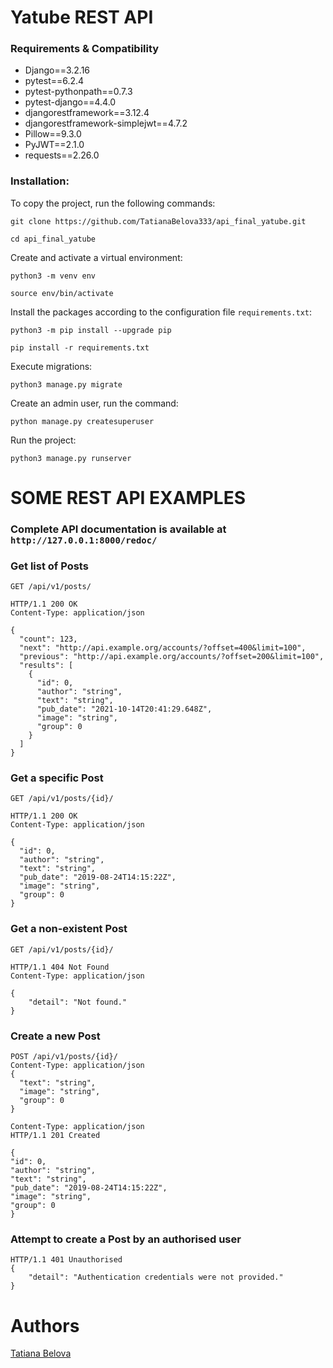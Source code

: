 # Yatube REST API


### Requirements & Compatibility
* Django==3.2.16
* pytest==6.2.4
* pytest-pythonpath==0.7.3
* pytest-django==4.4.0
* djangorestframework==3.12.4
* djangorestframework-simplejwt==4.7.2
* Pillow==9.3.0
* PyJWT==2.1.0
* requests==2.26.0

### Installation:

To copy the project, run the following commands:

```
git clone https://github.com/TatianaBelova333/api_final_yatube.git
```
```
cd api_final_yatube
```

Create and activate a virtual environment:

```
python3 -m venv env
```
```
source env/bin/activate
```

Install the packages according to the configuration file `requirements.txt`:

```
python3 -m pip install --upgrade pip
```
```
pip install -r requirements.txt
```

Execute migrations:
```
python3 manage.py migrate
```

Create an admin user, run the command:
```
python manage.py createsuperuser
```

Run the project:

```
python3 manage.py runserver
```


# SOME REST API EXAMPLES
### Complete API documentation is available at `http://127.0.0.1:8000/redoc/`
### Get list of Posts

`GET /api/v1/posts/`

```
HTTP/1.1 200 OK
Content-Type: application/json

{
  "count": 123,
  "next": "http://api.example.org/accounts/?offset=400&limit=100",
  "previous": "http://api.example.org/accounts/?offset=200&limit=100",
  "results": [
    {
      "id": 0,
      "author": "string",
      "text": "string",
      "pub_date": "2021-10-14T20:41:29.648Z",
      "image": "string",
      "group": 0
    }
  ]
}
```
### Get a specific Post

`GET /api/v1/posts/{id}/`
```
HTTP/1.1 200 OK
Content-Type: application/json

{
  "id": 0,
  "author": "string",
  "text": "string",
  "pub_date": "2019-08-24T14:15:22Z",
  "image": "string",
  "group": 0
}
```
### Get a non-existent Post
`GET /api/v1/posts/{id}/`
```
HTTP/1.1 404 Not Found
Content-Type: application/json

{
    "detail": "Not found."
}
```
### Create a new Post
```
POST /api/v1/posts/{id}/
Content-Type: application/json
{
  "text": "string",
  "image": "string",
  "group": 0
}
```
```
Content-Type: application/json
HTTP/1.1 201 Created

{
"id": 0,
"author": "string",
"text": "string",
"pub_date": "2019-08-24T14:15:22Z",
"image": "string",
"group": 0
}

```
### Attempt to create a Post by an authorised user

```
HTTP/1.1 401 Unauthorised
{
    "detail": "Authentication credentials were not provided."
}
```
# Authors
[Tatiana Belova](https://github.com/TatianaBelova333)
